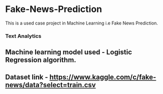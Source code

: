 # Fake-News-Prediction
This is a used case project in Machine Learning i.e Fake News Prediction. 

### Text Analytics

## Machine learning model used - Logistic Regression algorithm.

## Dataset link - https://www.kaggle.com/c/fake-news/data?select=train.csv

